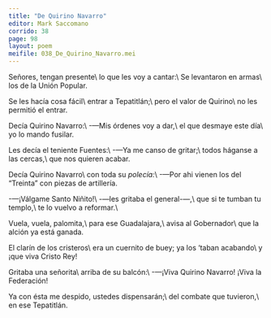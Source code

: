 ```yaml
---
title: "De Quirino Navarro"
editor: Mark Saccomano
corrido: 38
page: 98
layout: poem
meifile: 038_De_Quirino_Navarro.mei
---
```

Señores, tengan presente\\
lo que les voy a cantar:\\
Se levantaron en armas\\
los de la Unión Popular.

Se les hacía cosa fácil\\
entrar a Tepatitlán;\\
pero el valor de Quirino\\
no les permitió el entrar.

Decía Quirino Navarro:\\
-—Mis órdenes voy a dar,\\
el que desmaye este día\\
yo lo mando fusilar.

Les decía el teniente Fuentes:\\
-—Ya me canso de gritar;\\
todos háganse a las cercas,\\
que nos quieren acabar.

Decía Quirino Navarro\\
con toda su _polecía:_\\
-—Por ahi vienen los del “Treinta”
con piezas de artillería.

-—¡Válgame Santo Niñito!\\
-—les gritaba el general-—,\\
que si te tumban tu templo,\\
te lo vuelvo a reformar.\\

Vuela, vuela, palomita,\\
para ese Guadalajara,\\
avisa al Gobernador\\
que la alción ya está ganada.

El clarín de los cristeros\\
era un cuernito de buey;
ya los ‘taban acabando\\
y ¡que viva Cristo Rey!

Gritaba una señorita\\
arriba de su balcón:\\
-—¡Viva Quirino Navarro!
¡Viva la Federación!

Ya con ésta me despido,
ustedes dispensarán;\\
del combate que tuvieron,\\
en ese Tepatitlán.
